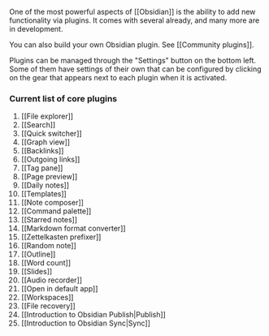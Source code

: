 One of the most powerful aspects of [[Obsidian]] is the ability to add new functionality via plugins. It comes with several already, and many more are in development.

You can also build your own Obsidian plugin. See [[Community plugins]].

Plugins can be managed through the "Settings" button on the bottom left. Some of them have settings of their own that can be configured by clicking on the gear that appears next to each plugin when it is activated.

### Current list of core plugins

1. [[File explorer]]
1. [[Search]]
1. [[Quick switcher]]
1. [[Graph view]]
1. [[Backlinks]]
1. [[Outgoing links]]
1. [[Tag pane]]
1. [[Page preview]]
1. [[Daily notes]]
1. [[Templates]]
1. [[Note composer]]
1. [[Command palette]]
1. [[Starred notes]]
1. [[Markdown format converter]]
1. [[Zettelkasten prefixer]]
1. [[Random note]]
1. [[Outline]]
1. [[Word count]]
1. [[Slides]]
1. [[Audio recorder]]
1. [[Open in default app]]
1. [[Workspaces]]
1. [[File recovery]]
1. [[Introduction to Obsidian Publish|Publish]]
1. [[Introduction to Obsidian Sync|Sync]]

